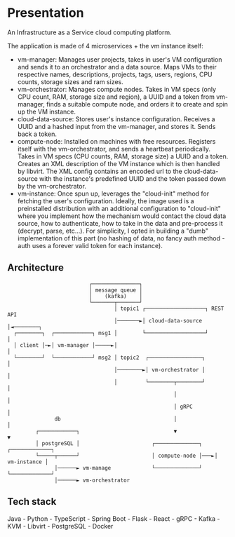 # Presentation

An Infrastructure as a Service cloud computing platform.

The application is made of 4 microservices + the vm instance itself:

- vm-manager:
  Manages user projects, takes in user's VM configuration and sends it to an orchestrator and a data source.
  Maps VMs to their respective names, descriptions, projects, tags, users, regions, CPU counts, storage sizes and ram sizes.
- vm-orchestrator:
  Manages compute nodes. Takes in VM specs (only CPU count, RAM, storage size and region), a UUID and a token from vm-manager, finds a suitable compute node, and orders it to create and spin up the VM instance.
- cloud-data-source:
  Stores user's instance configuration.
  Receives a UUID and a hashed input from the vm-manager, and stores it. Sends back a token.
- compute-node:
  Installed on machines with free resources.
  Registers itself with the vm-orchestrator, and sends a heartbeat periodically.
  Takes in VM specs (CPU counts, RAM, storage size) a UUID and a token.
  Creates an XML description of the VM instance which is then handled by libvirt.
  The XML config contains an encoded url to the cloud-data-source with the instance's predefined UUID and the token passed down by the vm-orchestrator.
- vm-instance:
  Once spun up, leverages the "cloud-init" method for fetching the user's configuration.
  Ideally, the image used is a preinstalled distribution with an additional configuration to "cloud-init" where you implement how the mechanism would contact the cloud data source, how to authenticate, how to take in the data and pre-process it (decrypt, parse, etc...).
  For simplicity, I opted in building a "dumb" implementation of this part (no hashing of data, no fancy auth method - auth uses a forever valid token for each instance).

## Architecture
```
                          ┌───────────────┐
                          │ message queue │
                          │    (kafka)    │
                          └───────┬───────┘
                                  │ topic1 ┌───────────────────┐ REST API
                                  │───────►│ cloud-data-source │◄────────┐
  ┌────────┐  ┌────────────┐ msg1 │        └───────────────────┘         │
  │ client │─►│ vm-manager │─────►│                                      │
  └────────┘  └────────────┘ msg2 │ topic2  ┌─────────────────┐          │
                                  │────────►│ vm-orchestrator │          │
                                  │         └────────┬────────┘          │
                                                     │                   │
                                                     │ gRPC              │
               db                                    │                   │
         ┌────────────┐                              ▼                   ▼
         │ postgreSQL │                       ┌──────────────┐    ┌─────────────┐
         └─────┬──────┘                       │ compute-node │───►│ vm-instance │
               │──────► vm-manage             └──────────────┘    └─────────────┘
               │──────► vm-orchestrator
```

## Tech stack

Java - Python - TypeScript - Spring Boot - Flask - React - gRPC - Kafka - KVM - Libvirt - PostgreSQL - Docker
